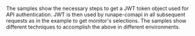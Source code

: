 The samples show the necessary steps to get a JWT token object used for API authentication. JWT is then used by runape-comapi in all subsequent requests as in the example to get monitor's selections. The samples show different techniques to accomplish the above in different environments.